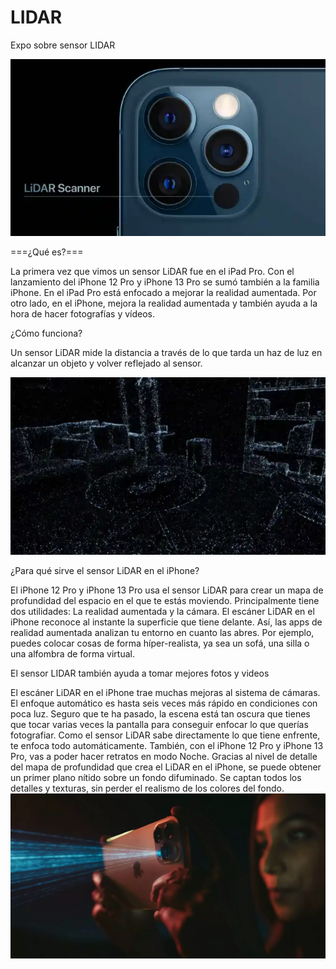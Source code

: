 # LIDAR
Expo sobre sensor LIDAR

![](https://github.com/mrJCOM123/LIDAR/blob/main/lidar1.jpg)
  
  ===¿Qué es?===
  
  La primera vez que vimos un sensor LiDAR fue en el iPad Pro. Con el lanzamiento del iPhone 12 Pro y iPhone 13 Pro se sumó también a la familia iPhone. En el iPad Pro está enfocado a mejorar la realidad aumentada. Por otro lado, en el iPhone, mejora la realidad aumentada y también ayuda a la hora de hacer fotografías y vídeos.

¿Cómo funciona?
  
  Un sensor LiDAR mide la distancia a través de lo que tarda un haz de luz en alcanzar un objeto y volver reflejado al sensor.

![](https://github.com/mrJCOM123/LIDAR/blob/main/lidar2.jpg)

¿Para qué sirve el sensor LiDAR en el iPhone?
  
  El iPhone 12 Pro y iPhone 13 Pro usa el sensor LiDAR para crear un mapa de profundidad del espacio en el que te estás moviendo. Principalmente tiene dos utilidades: La realidad aumentada y la cámara. 
El escáner LiDAR en el iPhone reconoce al instante la superficie que tiene delante. Así, las apps de realidad aumentada analizan tu entorno en cuanto las abres. Por ejemplo, puedes colocar cosas de forma híper-realista, ya sea un sofá, una silla o una alfombra de forma virtual.

El sensor LIDAR también ayuda a tomar mejores fotos y videos
  
  El escáner LiDAR en el iPhone trae muchas mejoras al sistema de cámaras. El enfoque automático es hasta seis veces más rápido en condiciones con poca luz. Seguro que te ha pasado, la escena está tan oscura que tienes que tocar varias veces la pantalla para conseguir enfocar lo que querías fotografiar. Como el sensor LiDAR sabe directamente lo que tiene enfrente, te enfoca todo automáticamente.
También, con el iPhone 12 Pro y iPhone 13 Pro, vas a poder hacer retratos en modo Noche. Gracias al nivel de detalle del mapa de profundidad que crea el LiDAR en el iPhone, se puede obtener un primer plano nítido sobre un fondo difuminado. Se captan todos los detalles y texturas, sin perder el realismo de los colores del fondo.
![](https://github.com/mrJCOM123/LIDAR/blob/main/lidar3.jpg)
